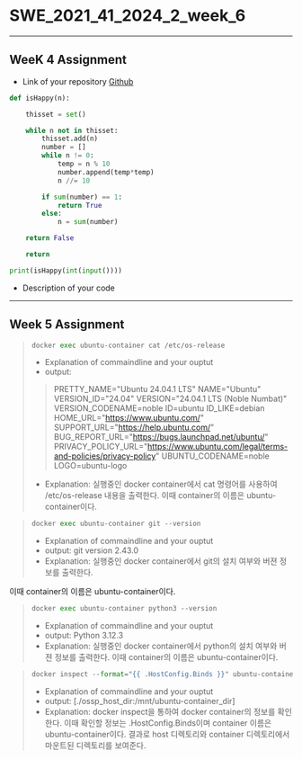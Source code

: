 # SWE_2021_41_2024_2_week_6
---
## WeeK 4 Assignment
* Link of your repository    [Github](https://github.com/Lee-seunghyeon2/-SWE_2021_41_2024_2_week_4/blob/main/2021310999_%EC%9D%B4%EC%8A%B9%ED%98%84%20(5).ipynb)  
</pre>

```python
def isHappy(n):

    thisset = set()

    while n not in thisset:
        thisset.add(n)
        number = []
        while n != 0:
            temp = n % 10
            number.append(temp*temp)
            n //= 10

        if sum(number) == 1:
            return True
        else:
            n = sum(number)

    return False

    return

print(isHappy(int(input())))
```
* Description of your code
---
## Week 5 Assignment


</pre>

>```python  
>docker exec ubuntu-container cat /etc/os-release 
>``` 
>* Explanation of commaindline and your ouptut
>* output:
>> PRETTY_NAME="Ubuntu 24.04.1 LTS"
NAME="Ubuntu"
VERSION_ID="24.04"
VERSION="24.04.1 LTS (Noble Numbat)"
VERSION_CODENAME=noble
ID=ubuntu
ID_LIKE=debian
HOME_URL="https://www.ubuntu.com/"
SUPPORT_URL="https://help.ubuntu.com/"
BUG_REPORT_URL="https://bugs.launchpad.net/ubuntu/"
PRIVACY_POLICY_URL="https://www.ubuntu.com/legal/terms-and-policies/privacy-policy"
UBUNTU_CODENAME=noble
>>LOGO=ubuntu-logo
>* Explanation: 실행중인 docker container에서 cat 명령어를 사용하여 /etc/os-release 내용을 출력한다.
이때 container의 이름은 ubuntu-container이다.

</pre>  

>```python   
>docker exec ubuntu-container git --version
>```
>* Explanation of commaindline and your ouptut
>* output: git version 2.43.0
>* Explanation: 실행중인 docker container에서 git의 설치 여부와 버젼 정보를 출력한다.

이때 container의 이름은 ubuntu-container이다.

</pre>

>```python   
>docker exec ubuntu-container python3 --version
>```
>* Explanation of commaindline and your ouptut
>* output: Python 3.12.3
>* Explanation: 실행중인 docker container에서 python의 설치 여부와 버젼 정보를 출력한다.
이때 container의 이름은 ubuntu-container이다.

</pre>

>```python   
>docker inspect --format="{{ .HostConfig.Binds }}" ubuntu-container
>```
>* Explanation of commaindline and your ouptut
>* output: [./ossp_host_dir:/mnt/ubuntu-container_dir]
>* Explanation: docker inspect을 통하여 docker container의 정보를 확인한다.
이때 확인할 정보는 .HostConfig.Binds이며 container 이름은 ubuntu-container이다.
결과로 host 디렉토리와 container 디렉토리에서 마운트된 디렉토리를 보여준다.
